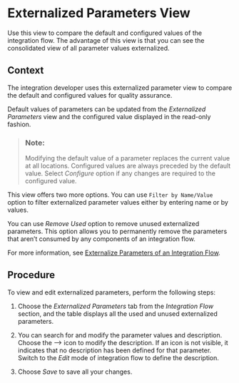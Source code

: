 <!-- loio27a02167317547fdbfbb654a31d5d4ae -->

<link rel="stylesheet" type="text/css" href="../css/sap-icons.css"/>

# Externalized Parameters View

Use this view to compare the default and configured values of the integration flow. The advantage of this view is that you can see the consolidated view of all parameter values externalized.



## Context

The integration developer uses this externalized parameter view to compare the default and configured values for quality assurance.

Default values of parameters can be updated from the *Externalized Parameters* view and the configured value displayed in the read-only fashion.

> ### Note:  
> Modifying the default value of a parameter replaces the current value at all locations. Configured values are always preceded by the default value. Select *Configure* option if any changes are required to the configured value.

This view offers two more options. You can use `Filter by Name/Value` option to filter externalized parameter values either by entering name or by values.

You can use *Remove Used* option to remove unused externalized parameters. This option allows you to permanently remove the parameters that aren’t consumed by any components of an integration flow.

For more information, see [Externalize Parameters of an Integration Flow](externalize-parameters-of-an-integration-flow-45b2a07.md).



<a name="loio27a02167317547fdbfbb654a31d5d4ae__steps_cpw_nfs_hkb"/>

## Procedure

To view and edit externalized parameters, perform the following steps:

1.  Choose the *Externalized Parameters* tab from the *Integration Flow* section, and the table displays all the used and unused externalized parameters.

2.  You can search for and modify the parameter values and description. Choose the <span class="SAP-icons-V5"></span> icon to modify the description. If an icon is not visible, it indicates that no description has been defined for that parameter. Switch to the *Edit* mode of integration flow to define the description.



3.  Choose *Save* to save all your changes.


